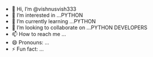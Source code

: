 - 👋 Hi, I’m @vishnusvish333
- 👀 I’m interested in ...PYTHON
- 🌱 I’m currently learning ...PYTHON
- 💞️ I’m looking to collaborate on ...PYTHON DEVELOPERS
- 📫 How to reach me ...
- 😄 Pronouns: ...
- ⚡ Fun fact: ...

<!---
vishnusvish333/vishnusvish333 is a ✨ special ✨ repository because its `README.md` (this file) appears on your GitHub profile.
You can click the Preview link to take a look at your changes.
--->
